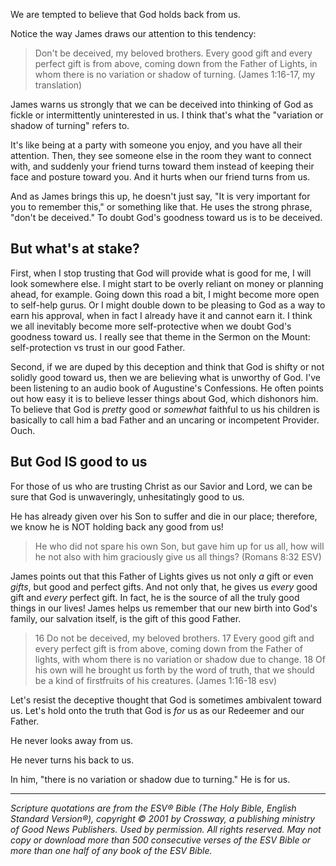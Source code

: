 We are tempted to believe that God holds back from us.

Notice the way James draws our attention to this tendency:

> Don't be deceived, my beloved brothers. Every good gift and every perfect gift is from above, coming down from the Father of Lights, in whom there is no variation or shadow of turning. (James 1:16-17, my translation)

James warns us strongly that we can be deceived into thinking of God as fickle or intermittently uninterested in us. I think that's what the "variation or shadow of turning" refers to. 

It's like being at a party with someone you enjoy, and you have all their attention. Then, they see someone else in the room they want to connect with, and suddenly your friend turns toward them instead of keeping their face and posture toward you. And it hurts when our friend turns from us.

And as James brings this up, he doesn't just say, "It is very important for you to remember this," or something like that. He uses the strong phrase, "don't be deceived." To doubt God's goodness toward us is to be deceived.

## But what's at stake?

First, when I stop trusting that God will provide what is good for me, I will look somewhere else. I might start to be overly reliant on money or planning ahead, for example. Going down this road a bit, I might become more open to self-help gurus. Or I might double down to be pleasing to God as a way to earn his approval, when in fact I already have it and cannot earn it. I think we all inevitably become more self-protective when we doubt God's goodness toward us. I really see that theme in the Sermon on the Mount: self-protection vs trust in our good Father.

Second, if we are duped by this deception and think that God is shifty or not solidly good toward us, then we are believing what is unworthy of God. I've been listening to an audio book of Augustine's Confessions. He often points out how easy it is to believe lesser things about God, which dishonors him. To believe that God is *pretty* good or *somewhat* faithful to us his children is basically to call him a bad Father and an uncaring or incompetent Provider. Ouch.


## But God IS good to us

For those of us who are trusting Christ as our Savior and Lord, we can be sure that God is unwaveringly, unhesitatingly good to us. 

He has already given over his Son to suffer and die in our place; therefore, we know he is NOT holding back any good from us!

> He who did not spare his own Son, but gave him up for us all, how will he not also with him graciously give us all things? (Romans 8:32 ESV)

James points out that this Father of Lights gives us not only *a* gift or even *gifts*, but good and perfect gifts. And not only that, he gives us *every* good gift and *every* perfect gift. In fact, he is the source of all the truly good things in our lives! James helps us remember that our new birth into God's family, our salvation itself, is the gift of this good Father.

> 16 Do not be deceived, my beloved brothers. 17 Every good gift and every perfect gift is from above, coming down from the Father of lights, with whom there is no variation or shadow due to change. 18 Of his own will he brought us forth by the word of truth, that we should be a kind of firstfruits of his creatures. (James 1:16-18 esv)

Let's resist the deceptive thought that God is sometimes ambivalent toward us. Let's hold onto the truth that God is *for* us as our Redeemer and our Father. 

He never looks away from us. 

He never turns his back to us. 

In him, "there is no variation or shadow due to turning." He is for us.

---

*Scripture quotations are from the ESV® Bible (The Holy Bible, English Standard Version®), copyright © 2001 by Crossway, a publishing ministry of Good News Publishers. Used by permission. All rights reserved. May not copy or download more than 500 consecutive verses of the ESV Bible or more than one half of any book of the ESV Bible.*
